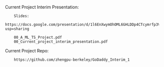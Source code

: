 Current Project Interim Presentation:

        Slides:
        https://docs.google.com/presentation/d/1l6EnXwymOhOML6GHLDDp4CTcymrfp3Vvb54Vajy5H4w/edit?usp=sharing

        00_A_ML_TS_Project.pdf
        00_Current_project_interim_presentation.pdf

Current Project Repo:

        https://github.com/zhengpu-berkeley/GoDaddy_Interim_1
